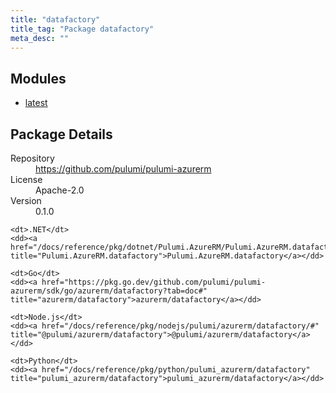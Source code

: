 ```yaml
---
title: "datafactory"
title_tag: "Package datafactory"
meta_desc: ""
---
```


<!-- WARNING: this file was generated by Pulumi Docs Generator. -->
<!-- Do not edit by hand unless you're certain you know what you are doing! -->



<h2 id="modules">Modules</h2>
<ul class="api">
    <li><a href="latest/" title="latest"><span class="symbol module"></span>latest</a></li>
</ul>

<h2 id="package-details">Package Details</h2>
<dl class="package-details">
	<dt>Repository</dt>
	<dd><a href="https://github.com/pulumi/pulumi-azurerm">https://github.com/pulumi/pulumi-azurerm</a></dd>
	<dt>License</dt>
	<dd>Apache-2.0</dd>
	<dt>Version</dt>
	<dd>0.1.0</dd>
</dl>



<dl class="tabular">

    <dt>.NET</dt>
    <dd><a href="/docs/reference/pkg/dotnet/Pulumi.AzureRM/Pulumi.AzureRM.datafactory.html" title="Pulumi.AzureRM.datafactory">Pulumi.AzureRM.datafactory</a></dd>

    <dt>Go</dt>
    <dd><a href="https://pkg.go.dev/github.com/pulumi/pulumi-azurerm/sdk/go/azurerm/datafactory?tab=doc#" title="azurerm/datafactory">azurerm/datafactory</a></dd>

    <dt>Node.js</dt>
    <dd><a href="/docs/reference/pkg/nodejs/pulumi/azurerm/datafactory/#" title="@pulumi/azurerm/datafactory">@pulumi/azurerm/datafactory</a></dd>

    <dt>Python</dt>
    <dd><a href="/docs/reference/pkg/python/pulumi_azurerm/datafactory" title="pulumi_azurerm/datafactory">pulumi_azurerm/datafactory</a></dd>

</dl>

